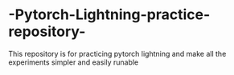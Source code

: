 # -Pytorch-Lightning-practice-repository-
This repository is for practicing pytorch lightning and make all the experiments simpler and easily runable
